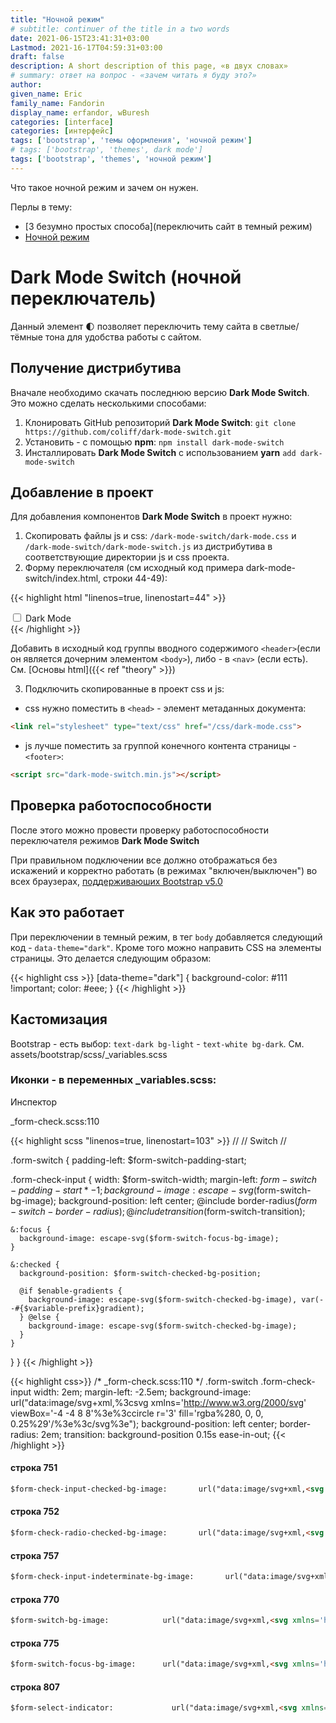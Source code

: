 ```yaml
---
title: "Ночной режим"
# subtitle: continuer of the title in a two words
date: 2021-06-15T23:41:31+03:00
Lastmod: 2021-16-17T04:59:31+03:00
draft: false
description: A short description of this page, «в двух словах»
# summary: ответ на вопрос - «зачем читать я буду это?»
author:
given_name: Eric
family_name: Fandorin
display_name: erfandor, wBuresh
categories: [interface]
categories: [интерфейс]
tags: ['bootstrap', 'темы оформления', 'ночной режим']
# tags: ['bootstrap', 'themes', dark mode']
tags: ['bootstrap', 'themes', 'ночной режим']
---
```


<!-- типа вступление -->

Что такое ночной режим и зачем он нужен.

Перлы в тему:

- [3 безумно простых способа](переключить сайт в темный режим)
- [Ночной режим](https://webformyself.com/nochnoj-rezhim-dlya-vashego-sajta-chast-1/)


# Dark Mode Switch (ночной переключатель)

Данный элемент 🌓 позволяет переключить тему сайта в светлые/тёмные тона для удобства работы с сайтом.

## Получение дистрибутива

Вначале необходимо скачать последнюю версию **Dark Mode Switch**. Это можно сделать несколькими способами:

1. Клонировать GitHub репозиторий **Dark Mode Switch**: `git clone https://github.com/coliff/dark-mode-switch.git`
2. Установить - c помощью **npm**:  `npm install dark-mode-switch`
3. Инсталлировать  **Dark Mode Switch** с использованием **yarn** `add dark-mode-switch`

## Добавление в проект

Для добавления компонентов **Dark Mode Switch** в проект нужно:

1. Скопировать файлы js и css: `/dark-mode-switch/dark-mode.css` и `/dark-mode-switch/dark-mode-switch.js`
из дистрибутива в соответствующие директории js и css проекта.
2. Форму переключателя (см исходный код примера dark-mode-switch/index.html, строки 44-49):

{{< highlight html "linenos=true, linenostart=44" >}}
<div class="form-check form-switch">
<input type="checkbox" class="form-check-input" id="darkSwitch" />
<label class="custom-control-label" for="darkSwitch">Dark Mode</label>
</div>
{{< /highlight >}}

Добавить в исходный код группы вводного содержимого `<header>`(если он является дочерним элементом `<body>`), либо - в `<nav>` (если есть). См. [Основы html]({{< ref "theory" >}})

3. Подключить скопированные в проект css и js:

- css нужно поместить в `<head>` - элемент метаданных документа:

``` html
<link rel="stylesheet" type="text/css" href="/css/dark-mode.css">
```

- js лучше поместить за группой конечного контента страницы - `<footer>`:

``` html
<script src="dark-mode-switch.min.js"></script>
```

## Проверка работоспособности

После этого можно провести проверку работоспособности переключателя режимов **Dark Mode Switch**

При правильном подключении все должно отображаться без искажений и корректно работать (в режимах "включен/выключен") во всех браузерах, [поддерживаюших Bootstrap v5.0](https://getbootstrap.com/docs/5.0/getting-started/browsers-devices/#supported-browsers)

## Как это работает

При переключении в темный режим, в тег `body` добавляется следующий код - `data-theme="dark"`. Кроме того можно направить CSS на элементы страницы. Это делается следующим образом:

{{< highlight css >}}
[data-theme="dark"] {
  background-color: #111 !important;
  color: #eee;
}
{{< /highlight >}}


## Кастомизация

Bootstrap - есть выбор: `text-dark bg-light` - `text-white bg-dark`. См. assets/bootstrap/scss/_variables.scss

### Иконки - в переменных _variables.scss:

Инспектор


_form-check.scss:110

{{< highlight scss "linenos=true, linenostart=103" >}}
//
// Switch
//

.form-switch {
  padding-left: $form-switch-padding-start;

  .form-check-input {
    width: $form-switch-width;
    margin-left: $form-switch-padding-start * -1;
    background-image: escape-svg($form-switch-bg-image);
    background-position: left center;
    @include border-radius($form-switch-border-radius);
    @include transition($form-switch-transition);

    &:focus {
      background-image: escape-svg($form-switch-focus-bg-image);
    }

    &:checked {
      background-position: $form-switch-checked-bg-position;

      @if $enable-gradients {
        background-image: escape-svg($form-switch-checked-bg-image), var(--#{$variable-prefix}gradient);
      } @else {
        background-image: escape-svg($form-switch-checked-bg-image);
      }
    }
  }
}
{{< /highlight >}}


{{< highlight css>}}
/* _form-check.scss:110 */
.form-switch .form-check-input
width: 2em;
margin-left: -2.5em;
background-image: url("data:image/svg+xml,%3csvg xmlns='http://www.w3.org/2000/svg' viewBox='-4 -4 8 8'%3e%3ccircle r='3' fill='rgba%280, 0, 0, 0.25%29'/%3e%3c/svg%3e");
background-position: left center;
border-radius: 2em;
transition: background-position 0.15s ease-in-out;
{{< /highlight >}}



#### строка 751

``` html
$form-check-input-checked-bg-image:       url("data:image/svg+xml,<svg xmlns='http://www.w3.org/2000/svg' viewBox='0 0 20 20'><path fill='none' stroke='#{$form-check-input-checked-color}' stroke-linecap='round' stroke-linejoin='round' stroke-width='3' d='M6 10l3 3l6-6'/></svg>") !default;
```

#### строка 752

``` html
$form-check-radio-checked-bg-image:       url("data:image/svg+xml,<svg xmlns='http://www.w3.org/2000/svg' viewBox='-4 -4 8 8'><circle r='2' fill='#{$form-check-input-checked-color}'/></svg>") !default;
```
#### строка 757

``` html
$form-check-input-indeterminate-bg-image:       url("data:image/svg+xml,<svg xmlns='http://www.w3.org/2000/svg' viewBox='0 0 20 20'><path fill='none' stroke='#{$form-check-input-indeterminate-color}' stroke-linecap='round' stroke-linejoin='round' stroke-width='3' d='M6 10h8'/></svg>") !default;
```

#### строка 770

``` html
$form-switch-bg-image:            url("data:image/svg+xml,<svg xmlns='http://www.w3.org/2000/svg' viewBox='-4 -4 8 8'><circle r='3' fill='#{$form-switch-color}'/></svg>") !default;
```

#### строка 775

``` html
$form-switch-focus-bg-image:      url("data:image/svg+xml,<svg xmlns='http://www.w3.org/2000/svg' viewBox='-4 -4 8 8'><circle r='3' fill='#{$form-switch-focus-color}'/></svg>") !default;
```

#### строка 807

``` html
$form-select-indicator:             url("data:image/svg+xml,<svg xmlns='http://www.w3.org/2000/svg' viewBox='0 0 16 16'><path fill='none' stroke='#{$form-select-indicator-color}' stroke-linecap='round' stroke-linejoin='round' stroke-width='2' d='M2 5l6 6 6-6'/></svg>") !default;
```
